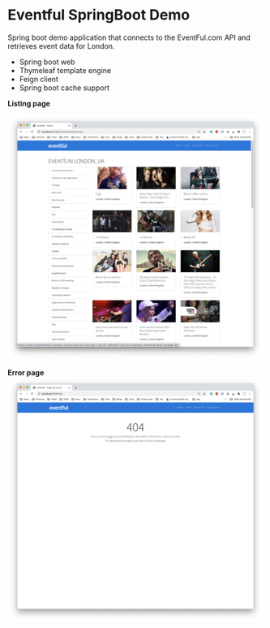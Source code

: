 # Eventful SpringBoot Demo
Spring boot demo application that connects to the EventFul.com API and retrieves event data for London.

* Spring boot web
* Thymeleaf template engine
* Feign client
* Spring boot cache support


**Listing page**

![List page screenshot](screenshot.png?raw=true "Eventful events list for city of London, UK")

**Error page**
![Error page screenshot](404.png "404 Error")

